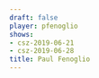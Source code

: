 ```yaml
---
draft: false
player: pfenoglio
shows:
- csz-2019-06-21
- csz-2019-06-28
title: Paul Fenoglio
---
```

